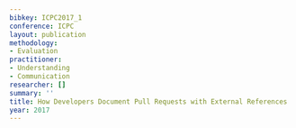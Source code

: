 ```yaml
---
bibkey: ICPC2017_1
conference: ICPC
layout: publication
methodology:
- Evaluation
practitioner:
- Understanding
- Communication
researcher: []
summary: ''
title: How Developers Document Pull Requests with External References
year: 2017
---
```

